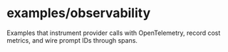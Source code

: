 # examples/observability

Examples that instrument provider calls with OpenTelemetry, record cost metrics, and wire prompt IDs through spans.
